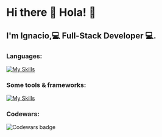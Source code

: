 # Hi there 👋 Hola! 👋

## I'm Ignacio,💻 Full-Stack Developer 💻.

### Languages:

[![My Skills](https://skills.thijs.gg/icons?i=js,html,css,py)](https://skills.thijs.gg)

### Some tools & frameworks:

[![My Skills](https://skills.thijs.gg/icons?i=nodejs,postgres,react,figma)](https://skills.thijs.gg)

### Codewars:

![Codewars badge](https://www.codewars.com/users/nacho503/badges)
<!--
**nacho503/nacho503** is a ✨ _special_ ✨ repository because its `README.md` (this file) appears on your GitHub profile.

Here are some ideas to get you started:

- 🔭 I’m currently working on ...
- 🌱 I’m currently learning ...
- 👯 I’m looking to collaborate on ...
- 🤔 I’m looking for help with ...
- 💬 Ask me about ...
- 📫 How to reach me: ...
- 😄 Pronouns: ...
- ⚡ Fun fact: ...
-->
